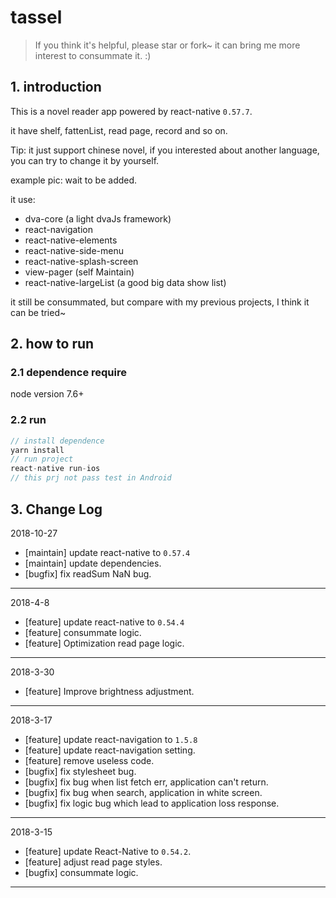 # tassel

> If you think it's helpful, please star or fork~ it can bring me more interest to consummate it. :)

## 1. introduction

This is a novel reader app powered by react-native `0.57.7`.

it have shelf, fattenList, read page, record and so on.

Tip: it just support chinese novel, if you interested about another language, you can try to change it by yourself.

example pic: wait to be added.

it use:
* dva-core (a light dvaJs framework)
* react-navigation
* react-native-elements
* react-native-side-menu
* react-native-splash-screen
* view-pager (self Maintain)
* react-native-largeList (a good big data show list)

it still be consummated, but compare with my previous projects, I think it can be tried~

## 2. how to run

### 2.1 dependence require
node version 7.6+
### 2.2 run
```js
// install dependence
yarn install
// run project
react-native run-ios
// this prj not pass test in Android
```
## 3. Change Log
2018-10-27
- [maintain] update react-native to `0.57.4`
- [maintain] update dependencies.
- [bugfix] fix readSum NaN bug.
-----

2018-4-8
- [feature] update react-native to `0.54.4`
- [feature] consummate logic.
- [feature] Optimization read page logic.
-----

2018-3-30
- [feature] Improve brightness adjustment.
-----

2018-3-17
- [feature] update react-navigation to `1.5.8`
- [feature] update react-navigation setting.
- [feature] remove useless code.
- [bugfix] fix stylesheet bug.
- [bugfix] fix bug when list fetch err, application can't return.
- [bugfix] fix bug when search, application in white screen.
- [bugfix] fix logic bug which lead to application loss response.
-----

2018-3-15
- [feature] update React-Native to `0.54.2`.
- [feature] adjust read page styles.
- [bugfix] consummate logic.
-----




